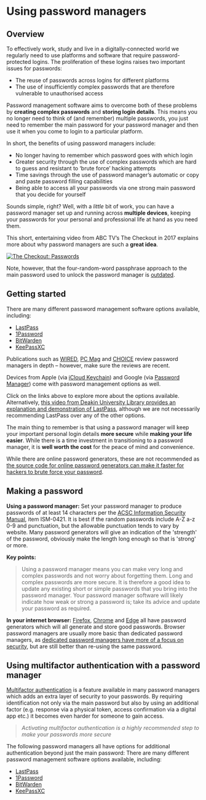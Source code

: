 # Using password managers

## Overview 
To effectively work, study and live in a digitally-connected world we regularly need to use platforms and software that require password-protected logins. The proliferation of these logins raises two important issues for passwords:
* The reuse of passwords across logins for different platforms
* The use of insufficiently complex passwords that are therefore vulnerable to unauthorised access

Password management software aims to overcome both of these problems by **creating complex passwords** and **storing login details**. This means you no longer need to think of (and remember) multiple passwords, you just need to remember the main password for your password manager and then use it when you come to login to a particular platform. 

In short, the benefits of using password managers include:
* No longer having to remember which password goes with which login
* Greater security through the use of complex passwords which are hard to guess and resistant to ‘brute force’ hacking attempts
* Time savings through the use of password manager’s automatic or copy and paste password filling capabilities
* Being able to access all your passwords via one strong main password that you decide for yourself

Sounds simple, right? Well, with a *little* bit of work, you can have a password manager set up and running across **multiple devices**, keeping your passwords for your personal and professional life at hand as you need them. 

This short, entertaining video from ABC TV’s The Checkout in 2017 explains more about why password managers are such a **great idea**.

[![The Checkout: Passwords](https://i.ytimg.com/vi/IgCHcuCw_RQ/hqdefault.jpg?sqp=-oaymwEbCKgBEF5IVfKriqkDDggBFQAAiEIYAXABwAEG\u0026rs=AOn4CLB70ZKxrPni5HWcXwi7N_MLTSpEkQ)](https://www.youtube.com/embed/IgCHcuCw_RQ)

Note, however, that the four-random-word passphrase approach to the main password used to unlock the password manager is [outdated](https://www.unix-ninja.com/p/your_xkcd_passwords_are_pwned).


## Getting started

There are many different password management software options available, including:
*	[LastPass](https://www.lastpass.com/)
*	[1Password](https://1password.com/)
*	[BitWarden](https://bitwarden.com/)
*	[KeePassXC](https://keepassxc.org/)

Publications such as [WIRED](https://www.wired.com/), [PC Mag](https://www.pcmag.com/) and [CHOICE](https://www.choice.com.au/) review password managers in depth  – however, make sure the reviews are recent.

Devices from Apple (via [iCloud Keychain]([url](https://support.apple.com/en-au/HT204085))) and Google (via [Password Manager]([url](https://passwords.google.com/))) come with password management options as well.

Click on the links above to explore more about the options available. Alternatively, [this video from Deakin University Library provides an explanation and demonstration of LastPass](https://video.deakin.edu.au/media/t/0_7p844h8y/), although we are not necessarily recommending LastPass over any of the other options.

The main thing to remember is that using a password manager will keep your important personal login details **more secure** while **making your life easier**. While there is a time investment in transitioning to a password manager, it is **well worth the cost** for the peace of mind and convenience.

While there are online password generators, these are not recommended as [the source code for online password generators can make it faster for hackers to brute force your password](https://www.unix-ninja.com/p/your_xkcd_passwords_are_pwned).  

## Making a password

**Using a password manager:**  Set your password manager to produce passwords of at least 14 characters per the [ACSC Information Security Manual](https://www.cyber.gov.au/acsc/view-all-content/ism), item ISM-0421.  It is best if the random passwords include A-Z a-z 0-9 and punctuation, but the allowable punctuation tends to vary by website. Many password generators will give an indication of the 'strength' of the password, obviously make the length long enough so that is 'strong' or more.

**Key points:**
> Using a password manager means you can make very long and complex passwords and not worry about forgetting them. 
> Long and complex passwords are more secure. It is therefore a good idea to update any existing short or simple passwords that you bring into the password manager.
> Your password manager software will likely indicate how weak or strong a password is; take its advice and update your password as required. 

**In your internet browser:** [Firefox](https://support.mozilla.org/en-US/kb/how-generate-secure-password-firefox), [Chrome](https://support.google.com/chrome/answer/7570435) and [Edge](https://support.microsoft.com/en-us/topic/use-password-generator-to-create-more-secure-passwords-in-microsoft-edge-e9247e35-684b-4114-bb5e-fdea3e4ae3ff) all have password generators which will all generate and store good passwords.  Browser password managers are usually more basic than dedicated password managers, as [dedicated password managers have more of a focus on security](https://www.wired.com/2016/08/browser-password-manager-probably-isnt-enough/), but are still better than re-using the same password.

## Using multifactor authentication with a password manager
[Multifactor authentication](https://www.cyber.gov.au/mfa) is a feature available in many password managers which adds an extra layer of security to your passwords. By requiring identification not only via the main password but also by using an additional factor (e.g. response via a physical token, access confirmation via a digital app etc.) it becomes even harder for someone to gain access.

> _Activating multifactor authentication is a highly recommended step to make your passwords more secure_

The following password managers all have options for additional authentication beyond just the main password:
There are many different password management software options available, including:
*	[LastPass](https://www.lastpass.com/products/multifactor-authentication)
*	[1Password](https://support.1password.com/two-factor-authentication/)
*	[BitWarden](https://bitwarden.com/help/setup-two-step-login/)
*	[KeePassXC](https://keepassxc.org/docs/#faq-yubikey-howto)
